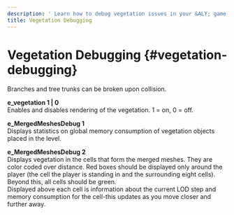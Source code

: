 ```yaml
---
description: ' Learn how to debug vegetation issues in your &ALY; game project. '
title: Vegetation Debugging
---
```

# Vegetation Debugging {#vegetation-debugging}

Branches and tree trunks can be broken upon collision\.

**e\_vegetation 1 \| 0**  
Enables and disables rendering of the vegetation\. 1 = on, 0 = off\.

**e\_MergedMeshesDebug 1**  
Displays statistics on global memory consumption of vegetation objects placed in the level\.

**e\_MergedMeshesDebug 2**  
Displays vegetation in the cells that form the merged meshes\. They are color coded over distance\. Red boxes should be displayed only around the player \(the cell the player is standing in and the surrounding eight cells\)\. Beyond this, all cells should be green\.  
Displayed above each cell is information about the current LOD step and memory consumption for the cell-this updates as you move closer and further away\.
